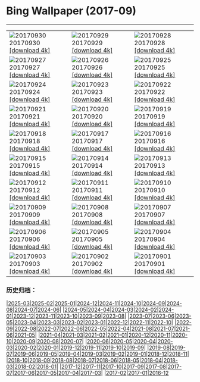 # Bing Wallpaper (2017-09)
**************

<table><tr><td><img class="wallpaper" src="https://www.bing.com/az/hprichbg/rb/RedFlag_ZH-CN7582013591_1920x1080.jpg" alt="20170930"> 20170930 <a href="https://www.bing.com/az/hprichbg/rb/RedFlag_ZH-CN7582013591_UHD.jpg">[download 4k]</a></td><td><img class="wallpaper" src="https://www.bing.com/az/hprichbg/rb/SitanaPonticeriana_ZH-CN9845735476_1920x1080.jpg" alt="20170929"> 20170929 <a href="https://www.bing.com/az/hprichbg/rb/SitanaPonticeriana_ZH-CN9845735476_UHD.jpg">[download 4k]</a></td><td><img class="wallpaper" src="https://www.bing.com/az/hprichbg/rb/MtIbukiyama_ZH-CN6882861958_1920x1080.jpg" alt="20170928"> 20170928 <a href="https://www.bing.com/az/hprichbg/rb/MtIbukiyama_ZH-CN6882861958_UHD.jpg">[download 4k]</a></td></tr><tr><td><img class="wallpaper" src="https://www.bing.com/az/hprichbg/rb/KonikHorses_ZH-CN11260575341_1920x1080.jpg" alt="20170927"> 20170927 <a href="https://www.bing.com/az/hprichbg/rb/KonikHorses_ZH-CN11260575341_UHD.jpg">[download 4k]</a></td><td><img class="wallpaper" src="https://www.bing.com/az/hprichbg/rb/LakePukaki_ZH-CN9412206565_1920x1080.jpg" alt="20170926"> 20170926 <a href="https://www.bing.com/az/hprichbg/rb/LakePukaki_ZH-CN9412206565_UHD.jpg">[download 4k]</a></td><td><img class="wallpaper" src="https://www.bing.com/az/hprichbg/rb/TurpanDepression_ZH-CN12295576336_1920x1080.jpg" alt="20170925"> 20170925 <a href="https://www.bing.com/az/hprichbg/rb/TurpanDepression_ZH-CN12295576336_UHD.jpg">[download 4k]</a></td></tr><tr><td><img class="wallpaper" src="https://www.bing.com/az/hprichbg/rb/PrecipiceLake_ZH-CN10138285567_1920x1080.jpg" alt="20170924"> 20170924 <a href="https://www.bing.com/az/hprichbg/rb/PrecipiceLake_ZH-CN10138285567_UHD.jpg">[download 4k]</a></td><td><img class="wallpaper" src="https://www.bing.com/az/hprichbg/rb/ErfurtOktoberfest_ZH-CN11152792740_1920x1080.jpg" alt="20170923"> 20170923 <a href="https://www.bing.com/az/hprichbg/rb/ErfurtOktoberfest_ZH-CN11152792740_UHD.jpg">[download 4k]</a></td><td><img class="wallpaper" src="https://www.bing.com/az/hprichbg/rb/Shanghai_ZH-CN10665657954_1920x1080.jpg" alt="20170922"> 20170922 <a href="https://www.bing.com/az/hprichbg/rb/Shanghai_ZH-CN10665657954_UHD.jpg">[download 4k]</a></td></tr><tr><td><img class="wallpaper" src="https://www.bing.com/az/hprichbg/rb/DollySods_ZH-CN10617200330_1920x1080.jpg" alt="20170921"> 20170921 <a href="https://www.bing.com/az/hprichbg/rb/DollySods_ZH-CN10617200330_UHD.jpg">[download 4k]</a></td><td><img class="wallpaper" src="https://www.bing.com/az/hprichbg/rb/CorricellaMarina_ZH-CN11169480773_1920x1080.jpg" alt="20170920"> 20170920 <a href="https://www.bing.com/az/hprichbg/rb/CorricellaMarina_ZH-CN11169480773_UHD.jpg">[download 4k]</a></td><td><img class="wallpaper" src="https://www.bing.com/az/hprichbg/rb/RotenbergVineyards_ZH-CN11483766655_1920x1080.jpg" alt="20170919"> 20170919 <a href="https://www.bing.com/az/hprichbg/rb/RotenbergVineyards_ZH-CN11483766655_UHD.jpg">[download 4k]</a></td></tr><tr><td><img class="wallpaper" src="https://www.bing.com/az/hprichbg/rb/Sparrowhawk_ZH-CN9288842659_1920x1080.jpg" alt="20170918"> 20170918 <a href="https://www.bing.com/az/hprichbg/rb/Sparrowhawk_ZH-CN9288842659_UHD.jpg">[download 4k]</a></td><td><img class="wallpaper" src="https://www.bing.com/az/hprichbg/rb/AlgaeRocks_ZH-CN13979237458_1920x1080.jpg" alt="20170917"> 20170917 <a href="https://www.bing.com/az/hprichbg/rb/AlgaeRocks_ZH-CN13979237458_UHD.jpg">[download 4k]</a></td><td><img class="wallpaper" src="https://www.bing.com/az/hprichbg/rb/GordesVillage_ZH-CN12231173457_1920x1080.jpg" alt="20170916"> 20170916 <a href="https://www.bing.com/az/hprichbg/rb/GordesVillage_ZH-CN12231173457_UHD.jpg">[download 4k]</a></td></tr><tr><td><img class="wallpaper" src="https://www.bing.com/az/hprichbg/rb/CameronFalls_ZH-CN10061329609_1920x1080.jpg" alt="20170915"> 20170915 <a href="https://www.bing.com/az/hprichbg/rb/CameronFalls_ZH-CN10061329609_UHD.jpg">[download 4k]</a></td><td><img class="wallpaper" src="https://www.bing.com/az/hprichbg/rb/ThamesEstuaryNASA_ZH-CN14893662770_1920x1080.jpg" alt="20170914"> 20170914 <a href="https://www.bing.com/az/hprichbg/rb/ThamesEstuaryNASA_ZH-CN14893662770_UHD.jpg">[download 4k]</a></td><td><img class="wallpaper" src="https://www.bing.com/az/hprichbg/rb/CityPalace_ZH-CN7843237957_1920x1080.jpg" alt="20170913"> 20170913 <a href="https://www.bing.com/az/hprichbg/rb/CityPalace_ZH-CN7843237957_UHD.jpg">[download 4k]</a></td></tr><tr><td><img class="wallpaper" src="https://www.bing.com/az/hprichbg/rb/BandiagaraDogon_ZH-CN12463052433_1920x1080.jpg" alt="20170912"> 20170912 <a href="https://www.bing.com/az/hprichbg/rb/BandiagaraDogon_ZH-CN12463052433_UHD.jpg">[download 4k]</a></td><td><img class="wallpaper" src="https://www.bing.com/az/hprichbg/rb/CastlePointLH_ZH-CN13074557115_1920x1080.jpg" alt="20170911"> 20170911 <a href="https://www.bing.com/az/hprichbg/rb/CastlePointLH_ZH-CN13074557115_UHD.jpg">[download 4k]</a></td><td><img class="wallpaper" src="https://www.bing.com/az/hprichbg/rb/LanseMeadows_ZH-CN10703907742_1920x1080.jpg" alt="20170910"> 20170910 <a href="https://www.bing.com/az/hprichbg/rb/LanseMeadows_ZH-CN10703907742_UHD.jpg">[download 4k]</a></td></tr><tr><td><img class="wallpaper" src="https://www.bing.com/az/hprichbg/rb/PuntaEspinosa_ZH-CN12752702761_1920x1080.jpg" alt="20170909"> 20170909 <a href="https://www.bing.com/az/hprichbg/rb/PuntaEspinosa_ZH-CN12752702761_UHD.jpg">[download 4k]</a></td><td><img class="wallpaper" src="https://www.bing.com/az/hprichbg/rb/PoenariCastle_ZH-CN7423028629_1920x1080.jpg" alt="20170908"> 20170908 <a href="https://www.bing.com/az/hprichbg/rb/PoenariCastle_ZH-CN7423028629_UHD.jpg">[download 4k]</a></td><td><img class="wallpaper" src="https://www.bing.com/az/hprichbg/rb/PeabodyLibrary_ZH-CN9475175779_1920x1080.jpg" alt="20170907"> 20170907 <a href="https://www.bing.com/az/hprichbg/rb/PeabodyLibrary_ZH-CN9475175779_UHD.jpg">[download 4k]</a></td></tr><tr><td><img class="wallpaper" src="https://www.bing.com/az/hprichbg/rb/CrailHarbour_ZH-CN7775604832_1920x1080.jpg" alt="20170906"> 20170906 <a href="https://www.bing.com/az/hprichbg/rb/CrailHarbour_ZH-CN7775604832_UHD.jpg">[download 4k]</a></td><td><img class="wallpaper" src="https://www.bing.com/az/hprichbg/rb/SneffelsRange_ZH-CN9303969066_1920x1080.jpg" alt="20170905"> 20170905 <a href="https://www.bing.com/az/hprichbg/rb/SneffelsRange_ZH-CN9303969066_UHD.jpg">[download 4k]</a></td><td><img class="wallpaper" src="https://www.bing.com/az/hprichbg/rb/DosOjos_ZH-CN11530226887_1920x1080.jpg" alt="20170904"> 20170904 <a href="https://www.bing.com/az/hprichbg/rb/DosOjos_ZH-CN11530226887_UHD.jpg">[download 4k]</a></td></tr><tr><td><img class="wallpaper" src="https://www.bing.com/az/hprichbg/rb/FoehrAerial_ZH-CN10362288995_1920x1080.jpg" alt="20170903"> 20170903 <a href="https://www.bing.com/az/hprichbg/rb/FoehrAerial_ZH-CN10362288995_UHD.jpg">[download 4k]</a></td><td><img class="wallpaper" src="https://www.bing.com/az/hprichbg/rb/SWFC_ZH-CN9558503653_1920x1080.jpg" alt="20170902"> 20170902 <a href="https://www.bing.com/az/hprichbg/rb/SWFC_ZH-CN9558503653_UHD.jpg">[download 4k]</a></td><td><img class="wallpaper" src="https://www.bing.com/az/hprichbg/rb/WestAU_ZH-CN11443537627_1920x1080.jpg" alt="20170901"> 20170901 <a href="https://www.bing.com/az/hprichbg/rb/WestAU_ZH-CN11443537627_UHD.jpg">[download 4k]</a></td></tr></table>

### 历史归档：

|[2025-03](/../2025-03/2025-03.md)|[2025-02](/../2025-02/2025-02.md)|[2025-01](/../2025-01/2025-01.md)|[2024-12](/../2024-12/2024-12.md)|[2024-11](/../2024-11/2024-11.md)|[2024-10](/../2024-10/2024-10.md)|[2024-09](/../2024-09/2024-09.md)|[2024-08](/../2024-08/2024-08.md)|[2024-07](/../2024-07/2024-07.md)|[2024-06](/../2024-06/2024-06.md)|
|[2024-05](/../2024-05/2024-05.md)|[2024-04](/../2024-04/2024-04.md)|[2024-03](/../2024-03/2024-03.md)|[2024-02](/../2024-02/2024-02.md)|[2024-01](/../2024-01/2024-01.md)|[2023-12](/../2023-12/2023-12.md)|[2023-11](/../2023-11/2023-11.md)|[2023-10](/../2023-10/2023-10.md)|[2023-09](/../2023-09/2023-09.md)|[2023-08](/../2023-08/2023-08.md)|
|[2023-07](/../2023-07/2023-07.md)|[2023-06](/../2023-06/2023-06.md)|[2023-05](/../2023-05/2023-05.md)|[2023-04](/../2023-04/2023-04.md)|[2023-03](/../2023-03/2023-03.md)|[2023-02](/../2023-02/2023-02.md)|[2023-01](/../2023-01/2023-01.md)|[2022-12](/../2022-12/2022-12.md)|[2022-11](/../2022-11/2022-11.md)|[2022-10](/../2022-10/2022-10.md)|
|[2022-09](/../2022-09/2022-09.md)|[2022-08](/../2022-08/2022-08.md)|[2022-07](/../2022-07/2022-07.md)|[2022-06](/../2022-06/2022-06.md)|[2022-05](/../2022-05/2022-05.md)|[2022-04](/../2022-04/2022-04.md)|[2021-08](/../2021-08/2021-08.md)|[2021-07](/../2021-07/2021-07.md)|[2021-06](/../2021-06/2021-06.md)|[2021-05](/../2021-05/2021-05.md)|
|[2021-04](/../2021-04/2021-04.md)|[2021-03](/../2021-03/2021-03.md)|[2021-02](/../2021-02/2021-02.md)|[2021-01](/../2021-01/2021-01.md)|[2020-12](/../2020-12/2020-12.md)|[2020-11](/../2020-11/2020-11.md)|[2020-10](/../2020-10/2020-10.md)|[2020-09](/../2020-09/2020-09.md)|[2020-08](/../2020-08/2020-08.md)|[2020-07](/../2020-07/2020-07.md)|
|[2020-06](/../2020-06/2020-06.md)|[2020-05](/../2020-05/2020-05.md)|[2020-04](/../2020-04/2020-04.md)|[2020-03](/../2020-03/2020-03.md)|[2020-02](/../2020-02/2020-02.md)|[2020-01](/../2020-01/2020-01.md)|[2019-12](/../2019-12/2019-12.md)|[2019-11](/../2019-11/2019-11.md)|[2019-10](/../2019-10/2019-10.md)|[2019-09](/../2019-09/2019-09.md)|
|[2019-08](/../2019-08/2019-08.md)|[2019-07](/../2019-07/2019-07.md)|[2019-06](/../2019-06/2019-06.md)|[2019-05](/../2019-05/2019-05.md)|[2019-04](/../2019-04/2019-04.md)|[2019-03](/../2019-03/2019-03.md)|[2019-02](/../2019-02/2019-02.md)|[2019-01](/../2019-01/2019-01.md)|[2018-12](/../2018-12/2018-12.md)|[2018-11](/../2018-11/2018-11.md)|
|[2018-10](/../2018-10/2018-10.md)|[2018-09](/../2018-09/2018-09.md)|[2018-08](/../2018-08/2018-08.md)|[2018-07](/../2018-07/2018-07.md)|[2018-06](/../2018-06/2018-06.md)|[2018-05](/../2018-05/2018-05.md)|[2018-04](/../2018-04/2018-04.md)|[2018-03](/../2018-03/2018-03.md)|[2018-02](/../2018-02/2018-02.md)|[2018-01](/../2018-01/2018-01.md)|
|[2017-12](/../2017-12/2017-12.md)|[2017-11](/../2017-11/2017-11.md)|[2017-10](/../2017-10/2017-10.md)|[2017-09](/2017-09.md)|[2017-08](/../2017-08/2017-08.md)|[2017-07](/../2017-07/2017-07.md)|[2017-06](/../2017-06/2017-06.md)|[2017-05](/../2017-05/2017-05.md)|[2017-04](/../2017-04/2017-04.md)|[2017-03](/../2017-03/2017-03.md)|
|[2017-02](/../2017-02/2017-02.md)|[2017-01](/../2017-01/2017-01.md)|[2016-12](/../2016-12/2016-12.md)